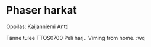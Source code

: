 # Phaser harkat

Oppilas: Kaijanniemi Antti

Tänne tulee TTOS0700 Peli harj..
Viming from home.
:wq
